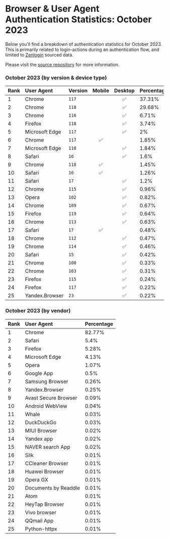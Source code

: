# Browser & User Agent Authentication Statistics: October 2023

Below you'll find a breakdown of authentication statistics for
October 2023. This is primarily related to login-actions during an
authentication flow, and limited to <a href="https://zenlogin.co"/>Zenlogin</a>
sourced data.

Please visit the
<a href="https://github.com/zenlogin/browser-user-agent-authentication-statistics">source repository</a>
for more information.

### October 2023 (by version & device type)
| Rank | User Agent | Version | Mobile | Desktop | Percentage |
| :--- | :--- | :--- | :---: | :---: | :--- |
| 1 | Chrome | `117` | | ✅ | 37.31% |
| 2 | Chrome | `118` | | ✅ | 29.68% |
| 3 | Chrome | `116` | | ✅ | 6.71% |
| 4 | Firefox | `118` | | ✅ | 3.74% |
| 5 | Microsoft Edge | `117` | | ✅ | 2% |
| 6 | Chrome | `117` | ✅ | | 1.85% |
| 7 | Microsoft Edge | `118` | | ✅ | 1.84% |
| 8 | Safari | `16` | | ✅ | 1.6% |
| 9 | Chrome | `118` | ✅ | | 1.45% |
| 10 | Safari | `16` | ✅ | | 1.26% |
| 11 | Safari | `17` | | ✅ | 1.2% |
| 12 | Chrome | `115` | | ✅ | 0.96% |
| 13 | Opera | `102` | | ✅ | 0.82% |
| 14 | Chrome | `109` | | ✅ | 0.67% |
| 15 | Firefox | `119` | | ✅ | 0.64% |
| 16 | Chrome | `113` | | ✅ | 0.63% |
| 17 | Safari | `17` | ✅ | | 0.48% |
| 18 | Chrome | `112` | | ✅ | 0.47% |
| 19 | Chrome | `114` | | ✅ | 0.46% |
| 20 | Safari | `15` | | ✅ | 0.42% |
| 21 | Chrome | `100` | | ✅ | 0.33% |
| 22 | Chrome | `103` | | ✅ | 0.31% |
| 23 | Firefox | `115` | | ✅ | 0.24% |
| 24 | Firefox | `117` | | ✅ | 0.22% |
| 25 | Yandex.Browser | `23` | | ✅ | 0.22% |

### October 2023 (by vendor)
| Rank | User Agent | Percentage |
| :--- | :--- | :--- |
| 1 | Chrome | 82.77% |
| 2 | Safari | 5.4% |
| 3 | Firefox | 5.28% |
| 4 | Microsoft Edge | 4.13% |
| 5 | Opera | 1.07% |
| 6 | Google App | 0.5% |
| 7 | Samsung Browser | 0.26% |
| 8 | Yandex.Browser | 0.25% |
| 9 | Avast Secure Browser | 0.09% |
| 10 | Android WebView | 0.04% |
| 11 | Whale | 0.03% |
| 12 | DuckDuckGo | 0.03% |
| 13 | MIUI Browser | 0.02% |
| 14 | Yandex app | 0.02% |
| 15 | NAVER search App | 0.02% |
| 16 | Silk | 0.01% |
| 17 | CCleaner Browser | 0.01% |
| 18 | Huawei Browser | 0.01% |
| 19 | Opera GX | 0.01% |
| 20 | Documents by Readdle | 0.01% |
| 21 | Atom | 0.01% |
| 22 | HeyTap Browser | 0.01% |
| 23 | Vivo browser | 0.01% |
| 24 | QQmail App | 0.01% |
| 25 | Python-httpx | 0.01% |
